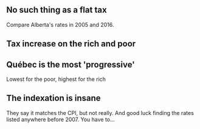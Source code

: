 ## No such thing as a flat tax

Compare Alberta's rates in 2005 and 2016.

## Tax increase on the rich and poor



## Québec is the most 'progressive'

Lowest for the poor, highest for the rich


## The indexation is insane
They say it matches the CPI, but not really. And good luck finding the rates listed anywhere before 2007. You have to...

